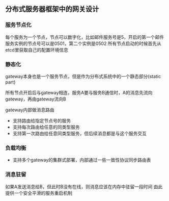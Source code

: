 ## 分布式服务器框架中的网关设计

### 服务节点化

每个服务为一个节点，节点可以数字化，比如邮件服务号是5，开启的第一个邮件服务实例的节点号可以是0501，第二个实例是0502
所有节点启动的时候首先从etcd里获取自己的配置环境信息

### 静态化

gateway本身也是一个服务节点，但是作为分布式系统中的一个静态部分(static part)

所有节点开启后与gateway相连，服务A要与服务B通信时，A的消息先流向gateway，再由gateway流向B

gateway内部做消息路由

* 支持路由给指定节点号的服务
* 支持每次路由给任意的同类型服务
* 支持第一次路由给任意同类型服务，但后续消息都是与这个服务交互

### 负载均衡

* 支持多个gateway的集群式部署，内部通过一些一致性协议同步路由表


### 消息驻留

如果A发送消息给B，但此时B没有在线，则消息应该在内存中驻留一段时间
由此提供一个安全平滑的服务重启机制
